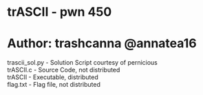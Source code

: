 # trASCII - pwn 450
# Author: trashcanna @annatea16

trascii_sol.py - Solution Script courtesy of pernicious\
trASCII.c - Source Code, not distributed\
trASCII - Executable, distributed\
flag.txt - Flag file, not distributed

